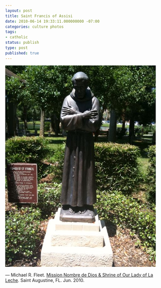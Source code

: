 ```yaml
---
layout: post
title: Saint Francis of Assisi
date: 2010-06-14 19:33:11.000000000 -07:00
categories: culture photos
tags:
- catholic
status: publish
type: post
published: true
---
```

![Saint Francis of Assisi](/assets/tumblr_l40rkph2Mw1qz9vvbo1_500.jpg)

&mdash; Michael R. Fleet. [Mission Nombre de Dios & Shrine of Our Lady of La Leche](http://www.missionandshrine.org/). Saint Augustine, FL. Jun. 2010.
